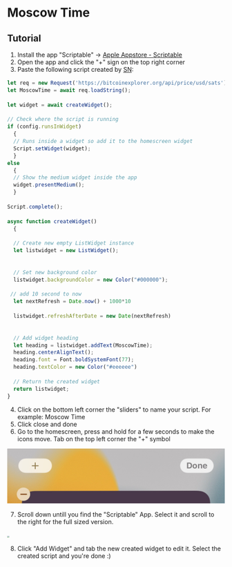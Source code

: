 # Moscow Time

## Tutorial

1. Install the app "Scriptable" -> [Apple Appstore - Scriptable](https://apps.apple.com/ch/app/scriptable/id1405459188?l=en)
2. Open the app and click the "+" sign on the top right corner
3. Paste the following script created by [SN](https://twitter.com/__B__T__C__):

```js
let req = new Request('https://bitcoinexplorer.org/api/price/usd/sats');
let MoscowTime = await req.loadString();

let widget = await createWidget();

// Check where the script is running
if (config.runsInWidget) 
  {
  // Runs inside a widget so add it to the homescreen widget
  Script.setWidget(widget);
  } 
else 
  {
  // Show the medium widget inside the app
  widget.presentMedium();
  }

Script.complete();

async function createWidget() 
  {
    
  // Create new empty ListWidget instance
  let listwidget = new ListWidget();


  // Set new background color
  listwidget.backgroundColor = new Color("#000000");

 // add 10 second to now
  let nextRefresh = Date.now() + 1000*10 

  listwidget.refreshAfterDate = new Date(nextRefresh)


  // Add widget heading
  let heading = listwidget.addText(MoscowTime);
  heading.centerAlignText();
  heading.font = Font.boldSystemFont(77);
  heading.textColor = new Color("#eeeeee")

  // Return the created widget
  return listwidget;
}
```

4. Click on the bottom left corner the "sliders" to name your script. For example: Moscow Time
5. Click close and done
6. Go to the homescreen, press and hold for a few seconds to make the icons move. Tab on the top left corner the "+" symbol

<img src="./images/2.PNG" style="zoom: 50%;" />

7. Scroll down untill you find the "Scriptable" App. Select it and scroll to the right for the full sized version.

<img src="./images/3.PNG" style="zoom: 30%;" />

8. Click "Add Widget" and tab the new created widget to edit it. Select the created script and you're done :)
